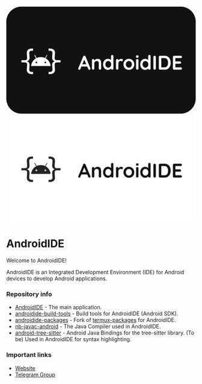 
![AndroidIDE](./header_dark.png#gh-dark-mode-only)
![AndroidIDE](./header_light.png#gh-light-mode-only)

AndroidIDE
==========

Welcome to AndroidIDE!

AndroidIDE is an Integrated Development Environment (IDE) for Android devices to develop Android applications.

### Repository info
- [AndroidIDE](https://github.com/AndroidIDEOfficial/AndroidIDE) - The main application.
- [androidide-build-tools](https://github.com/AndroidIDEOfficial/androidide-build-tools) - Build tools for AndroidIDE (Android SDK).
- [androidide-packages](https://github.com/AndroidIDEOfficial/androidide-packages) - Fork of [termux-packages](https://github.com/termux/termux-packages) for AndroidIDE.
- [nb-javac-android](https://github.com/AndroidIDEOfficial/nb-javac-android) - The Java Compiler used in AndroidIDE.
- [android-tree-sitter](https://github.com/AndroidIDEOfficial/android-tree-sitter) - Android Java Bindings for the tree-sitter library. (To be) Used in AndroidIDE for syntax highlighting.


### Important links
- [Website](https://androidide.com)
- [Telegram Group](https://t.me/androidide_discussions)